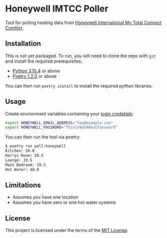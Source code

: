 # Honeywell IMTCC Poller

Tool for polling heating data from [Honeywell International My Total Connect Comfort](https://international.mytotalconnectcomfort.com/Account/Login).

## Installation

This is not yet packaged. To run, you will need to clone the repo with `git` and install the required prerequisites:

* [Python 3.10.4](https://www.python.org/downloads/) or above
* [Poetry 1.2.0](https://python-poetry.org/docs/#installation) or above

You can then run `poetry install` to install the required python libraries.

## Usage

Create environment variables containing your [login credetials](https://international.mytotalconnectcomfort.com/Account/Login):

```bash
export HONEYWELL_EMAIL_ADDRESS="foo@example.com"
export HONEYWELL_PASSWORD="ThisIsNotARealPassword"
```

You can then run the tool via poetry:

```bash
$ poetry run poll-honeywell
Kitchen: 20.0
Harrys Room: 20.5
Lounge: 19.5
Main Bedroom: 19.5
Hot Water: 48.0
```

## Limitations

- Assumes you have one location
- Assumes you have zero or one hot water systems

## License

This project is licensed under the terms of the [MIT License](./LICENSE.md).
